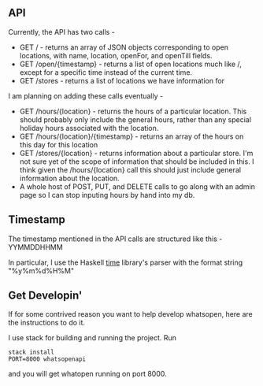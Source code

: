 API
---

Currently, the API has two calls - 

 * GET / - returns an array of JSON objects corresponding to open locations,
   with name, location, openFor, and openTill fields. 
 * GET /open/{timestamp} - returns a list of open locations much like /, except for
   a specific time instead of the current time. 
 * GET /stores - returns a list of locations we have information for

I am planning on adding these calls eventually - 

 * GET /hours/{location} - returns the hours of a particular location. This
   should probably only include the general hours, rather than any special
   holiday hours associated with the location.
 * GET /hours/{location}/{timestamp} - returns an array of the hours on this
   day for this location
 * GET /stores/{location} - returns information about a particular store. I'm
   not sure yet of the scope of information that should be included in this.
   I think given the /hours/{location} call this should just include general
   information about the location.
 * A whole host of POST, PUT, and DELETE calls to go along with an admin page
   so I can stop inputing hours by hand into my db.

Timestamp
---------

The timestamp mentioned in the API calls are structured like this - YYMMDDHHMM

In particular, I use the Haskell
[time](https://hackage.haskell.org/package/time) library's parser with the
format string "%y%m%d%H%M"

Get Developin'
--------------

If for some contrived reason you want to help develop whatsopen, here are the
instructions to do it. 

I use stack for building and running the project. Run

    stack install
    PORT=8000 whatsopenapi

and you will get whatopen running on port 8000.
